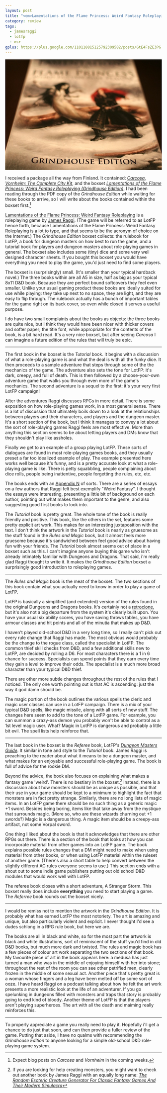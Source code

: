 ```yaml
---
layout: post
title: "<em>Lamentations of the Flame Princess: Weird Fantasy Roleplaying (Grindhouse Edition)</em>"
category: review
tags:
  - jamesraggi
  - lotfp
  - osr
gplus: https://plus.google.com/110118815125792309582/posts/GtE4FsZE3PG
---
```


![Grindhouse Edition Boxset][grindhouse-boxset]

I received a package all the way from Finland. It contained: [_Carcosa_][1], [_Vornheim: The Complete City Kit_][2], and the boxset [_Lamentations of the Flame Princess: Weird Fantasy Roleplaying (Grindhouse Edition)_][3]. I had been reading through the PDF copy of the _Grindhouse Edition_ while waiting for these books to arrive, so I will write about the books contained within the boxset first.[^1]

[Lamentations of the Flame Princess: Weird Fantasy Roleplaying][4] is a roleplaying game by [James Raggi][5]. (The game will be referred to as LotFP hence forth, because Lamentations of the Flame Princess: Weird Fantasy Roleplaying is a lot to type, and that seems to be the acronym of choice on the Internet.) The _Grindhouse Edition_ boxset collects: the rulebook for LotFP, a book for dungeon masters on how best to run the game, and a tutorial book for players and dungeon masters about role playing games in general. The boxset also includes some (tiny) dice and some very well designed character sheets. If you bought this boxset you would have everything you need to play the game, you'd just need to find some players.

The boxset is (surprisingly) small. (It's smaller than your typical hardback novel.) The three books within are all A5 in size, half as big as your typical 8x11 D&D book. Because they are perfect bound softcovers they feel even smaller. Unlike your usual gaming product these books are ideally suited for use while playing: they take up next to no space, they are light, and they are easy to flip through. The rulebook actually has a bunch of important tables for the game right on its back cover, so even while closed it serves a useful purpose.

I do have two small complaints about the books as objects: the three books are quite nice, but I think they would have been nicer with thicker covers and softer paper; the title font, while appropriate for the contents of the book, is a bit hard read. It's a very nice boxset, but after seeing _Carcosa_ I can imagine a future edition of the rules that will truly be epic.

---

The first book in the boxset is the _Tutorial_ book. It begins with a discussion of what a role-playing game is and what the deal is with all the funky dice. It then proceeds to a sample adventure that steps through some of the the mechanics of the game. The adventure also sets the tone for LotFP: it's dark, creepy, and full of death. This is then followed by a choose-your-own adventure game that walks you through even more of the game's mechanics. The second adventure is a sequel to the first: it's your very first LotFP campaign!

After the adventures Raggi discusses RPGs in more detail. There is some exposition on how role-playing games work, in a most general sense. There is a lot of discussion that ultimately boils down to a look at the relationships between players and their characters, and players and the dungeon master. It's a short section of the book, but I think it manages to convey a lot about the sort of role-playing games Raggi feels are most effective. More than anything this section seems to be about letting players and DMs know that they shouldn't play like assholes.

Finally we get to an example of a group playing LotFP. These sorts of dialogues are found in most role-playing games books, and they usually preset a far too idealized example of play. The example presented here works well because it's funny, and is a pretty accurate look at what a role-playing game is like. There is petty squabbling, people complaining about dice rolls, people being inattentive, people forgetting the rules, etc, etc.

The books ends with an [Appendix N][7] of sorts. There are a series of essays on a few authors that Raggi felt best exemplify "Weird Fantasy". I thought the essays were interesting, presenting a little bit of background on each author, pointing out what makes them important to the genre, and also suggesting good first books to look into.

The _Tutorial_ book is pretty great. The whole tone of the book is really friendly and positive. This book, like the others in the set, features some pretty explicit art work. This makes for an interesting juxtaposition with the text. I don't think the artwork in the _Tutorial_ book is nearly as gruesome as the stuff found in the _Rules and Magic_ book, but it almost feels more gruesome because it's sandwiched between feel good advice about having fun with your friends. The _Tutorial_ book almost seems out of place in a boxset such as this. I can't imagine anyone buying this game who isn't already intimately familiar with Dungeons and Dragons. That said, i'm really glad Raggi thought to write it. It makes the _Grindhouse Edition_ boxset a surprisingly good introduction to roleplaying games.

---

The _Rules and Magic_ book is the meat of the boxset. The two sections of this book contain what you actually need to know in order to play a game of LotFP.

LotFP is basically a simplified (and extended) version of the rules found in the original Dungeons and Dragons books. It's certainly not a [retroclone][8], but it's also not a big departure from the system it's clearly built upon. You have your usual six ability scores, you have saving throws tables, you have armour classes and hit points and all of the minutia that makes up D&D.

I haven't played old-school D&D in a very long time, so I really can't pick out every rule change that Raggi has made. The most obvious would probably be the change to the rogue class, called the specialist in LotFP. The common thief skill checks from D&D, and a few additional skills new to LotFP, are decided by rolling a D6. For most characters there is a 1 in 6 chance for success. Specialists can spend points that they earn every time they gain a level to improve their odds. The specialist is a much more broad character than your typical D&D thief.

There are other more subtle changes throughout the rest of the rules that I noticed. The only one worth pointing out is that AC is ascending: just the way it god damn should be.

The magic portion of the book outlines the various spells the cleric and magic user classes can use in a LotFP campaign. There is a mix of your typical D&D spells, like magic missile, along with all sorts of new stuff. The changes here seem to add to the tone of a LotFP game. For example, you can summon a crazy-ass demon you probably won't be able to control as a 1st level magic user. What? Magic in LotFP is dangerous and probably a little bit evil. The spell lists help reinforce that.

---

The last book in the boxset is the _Referee_ book, LotFP's [_Dungeon Masters Guide_][9]. It similar in tone and style to the _Tutorial_ book. James Raggi is preaching to the reader about what it means to be a dungeon master, and what makes for an enjoyable and successful role-playing game. The book is full of advice for the rookie DM.

Beyond the advice, the book also focuses on explaining what makes a fantasy game 'weird'. There is no bestiary in the boxset.[^2] Instead, there is a discussion about how monsters should be as unique as possible, and that their use in your game should be kept to a minimum to highlight the fact that monsters are in fact pretty strange. Similarly, there are no long lists of magic items. In an LotFP game there should be no such thing as a generic magic +1 sword. Besides being boring, items like that take away from the mystique that surrounds magic. (More so, who are these wizards churning out +1 swords?) Magic is a dangerous thing. A magic item should be a creepy-ass artifact, not some Vorpal sword.

One thing I liked about the book is that it acknowledges that there are other RPGs out there. There is a section of the book that looks at how you can incorporate material from other games into an LotFP game. The book explains possible rules changes that a DM might need to make when using material from other books, or when using LotFP material within the ruleset of another game. (There's also a short table to help convert between the slightly different AC rules everyone seems to use.) This section ends with a shout out to some indie game publishers putting out old school D&D modules that would work well with LotFP.

The referee book closes with a short adventure, A Stranger Storm. This boxset really does include **everything** you need to start playing a game. The _Referree_ book rounds out the boxset nicely.

---

I would be remiss not to mention the artwork in the _Grindhouse Edition_. It is probably what has earned LotFP the most notoriety. The art is amazing and unique, but also particularly violent and explicit. I never thought I'd see a dudes schlong in a RPG rule book, but here we are.

The books are all in black and white, so for the most part the artwork is black and white illustrations, sort of reminiscent of the stuff you'd find in old D&D books, but much more dark and twisted. The rules and magic book has a few pieces of colour art work separating the two sections of that book. My favourite piece of art in the book appears here: a medusa has just turned a man who was in the middle of enjoying himself with her into stone; throughout the rest of the room you can see other petrified men, clearly frozen in the middle of some sexual act. Another piece that's pretty great is a woman whose fingers and a leg have been melted off by some sort of ooze. I have heard Raggi on a podcast talking about how he felt the art work presents a more realistic look at the life of an adventurer. If you go spelunking in dungeons filled with monsters and traps that story is probably going to end kind of bloody. Another theme of LotFP is that the players aren't playing superheroes. The art with all the death and maiming really reinforces this.

---

To properly appreciate a game you really need to play it. Hopefully i'll get a chance to do just that soon, and can then provide a fuller review of the game. Putting that aside, I have no qualms with recommending the _Grindhouse Edition_ to anyone looking for a simple old-school D&D role-playing game system.


[^1]: Expect blog posts on _Carcosa_ and _Vornheim_ in the coming weeks.
[^2]: If you are looking for help creating monsters, you might want to check out another book by James Raggi with an equally long name: [_The Random Esoteric Creature Generator For Classic Fantasy Games And Their Modern Simulacra_][10]


[1]: http://www.lotfp.com/RPG/products/carcosa
[2]: http://www.lotfp.com/RPG/products/vornheim
[3]: http://www.lotfp.com/RPG/products/lotfp-weird-fantasy-role-playing
[4]: http://www.lotfp.com/RPG/
[5]: http://www.lotfp.blogspot.com/
[6]: http://en.wikipedia.org/wiki/Long_s
[7]: http://www.digital-eel.com/blog/ADnD_reading_list.htm
[8]: http://www.goblinoidgames.com/labyrinthlord.html
[9]: http://en.wikipedia.org/wiki/Dungeon_Master's_Guide
[10]: http://www.goodman-games.com/4375preview.html
[Comments]: https://plus.google.com/110118815125792309582/posts/GtE4FsZE3PG
[grindhouse-boxset]: /assets/img/grindhouse-edition-boxset.jpg
